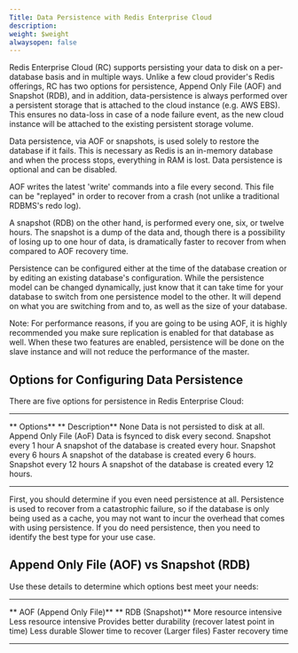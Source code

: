 ```yaml
---
Title: Data Persistence with Redis Enterprise Cloud
description: 
weight: $weight
alwaysopen: false
---
```

Redis Enterprise Cloud (RC) supports persisting your data to disk on a
per-database basis and in multiple ways. Unlike a few cloud provider's
Redis offerings, RC has two options for persistence, Append Only File
(AOF) and Snapshot (RDB), and in addition, data-persistence is always
performed over a persistent storage that is attached to the cloud
instance (e.g. AWS EBS). This ensures no data-loss in case of a node
failure event, as the new cloud instance will be attached to the
existing persistent storage volume.

Data persistence, via AOF or snapshots, is used solely to restore the
database if it fails. This is necessary as Redis is an in-memory
database and when the process stops, everything in RAM is lost. Data
persistence is optional and can be disabled.

AOF writes the latest 'write' commands into a file every second. This
file can be "replayed" in order to recover from a crash (not unlike a
traditional RDBMS's redo log).

A snapshot (RDB) on the other hand, is performed every one, six, or
twelve hours. The snapshot is a dump of the data and, though there is a
possibility of losing up to one hour of data, is dramatically faster to
recover from when compared to AOF recovery time.

Persistence can be configured either at the time of the database
creation or by editing an existing database's configuration. While the
persistence model can be changed dynamically, just know that it can take
time for your database to switch from one persistence model to the
other. It will depend on what you are switching from and to, as well as
the size of your database.

Note: For performance reasons, if you are going to be using AOF, it is
highly recommended you make sure replication is enabled for that
database as well. When these two features are enabled, persistence will
be done on the slave instance and will not reduce the performance of the
master.

Options for Configuring Data Persistence
----------------------------------------

There are five options for persistence in Redis Enterprise Cloud:

  ------------------------- -------------------------------------------------------
  ** Options**              ** Description**
  None                      Data is not persisted to disk at all.
  Append Only File (AoF)    Data is fsynced to disk every second.
  Snapshot every 1 hour     A snapshot of the database is created every hour.
  Snapshot every 6 hours    A snapshot of the database is created every 6 hours.
  Snapshot every 12 hours   A snapshot of the database is created every 12 hours.
  ------------------------- -------------------------------------------------------

First, you should determine if you even need persistence at all.
Persistence is used to recover from a catastrophic failure, so if the
database is only being used as a cache, you may not want to incur the
overhead that comes with using persistence. If you do need persistence,
then you need to identify the best type for your use case.

Append Only File (AOF) vs Snapshot (RDB)
----------------------------------------

Use these details to determine which options best meet your needs:

  ----------------------------------------------------------- -------------------------
  ** AOF (Append Only File)**                                 ** RDB (Snapshot)**
  More resource intensive                                     Less resource intensive
  Provides better durability (recover latest point in time)   Less durable
  Slower time to recover (Larger files)                       Faster recovery time
  ----------------------------------------------------------- -------------------------
